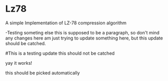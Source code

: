 # Lz78
A simple Implementation of LZ-78 compression algorithm


-Testing someting else
this is supposed to be a paragraph, so don't mind any changes here am just trying to update something here, but this update should be catched.


#This is a testing update
this should not be catched

yay it works!


this should be picked automatically

